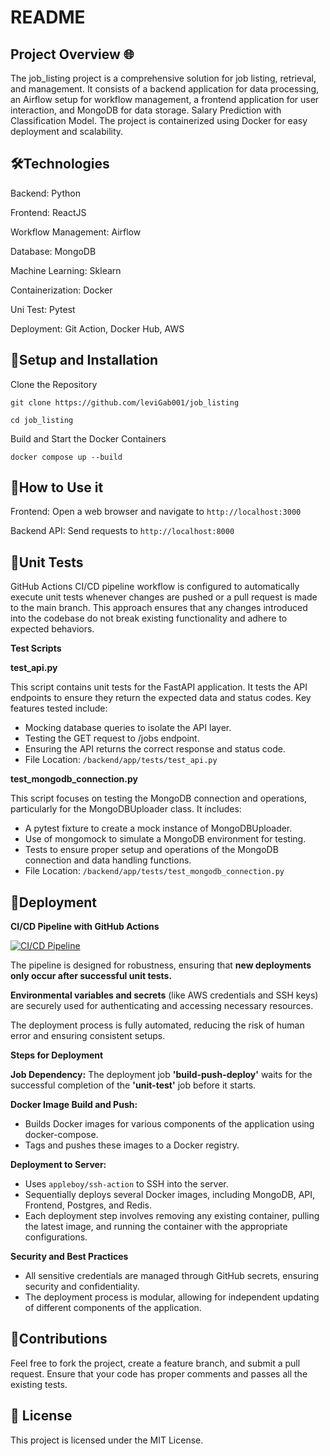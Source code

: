 # README

## Project Overview 🌐

The job_listing project is a comprehensive solution for job listing, retrieval, and management. It consists of a backend application for data processing, an Airflow setup for workflow management, a frontend application for user interaction, and MongoDB for data storage. Salary Prediction with Classification Model. The project is containerized using Docker for easy deployment and scalability. 

## 🛠️Technologies

Backend: Python

Frontend: ReactJS

Workflow Management: Airflow

Database: MongoDB

Machine Learning: Sklearn

Containerization: Docker

Uni Test: Pytest

Deployment: Git Action, Docker Hub, AWS


## 🔧Setup and Installation

Clone the Repository

`git clone https://github.com/leviGab001/job_listing`

`cd job_listing`

Build and Start the Docker Containers

`docker compose up --build`

## 🚀How to Use it

Frontend: Open a web browser and navigate to `http://localhost:3000`

Backend API: Send requests to `http://localhost:8000`


## 🧪Unit Tests

GitHub Actions CI/CD pipeline workflow is configured to automatically execute unit tests whenever changes are pushed or a pull request is made to the main branch. This approach ensures that any changes introduced into the codebase do not break existing functionality and adhere to expected behaviors.

**Test Scripts**

**test_api.py** 

This script contains unit tests for the FastAPI application. It tests the API endpoints to ensure they return the expected data and status codes. Key features tested include:

* Mocking database queries to isolate the API layer.
* Testing the GET request to /jobs endpoint.
* Ensuring the API returns the correct response and status code.
* File Location: `/backend/app/tests/test_api.py`

**test_mongodb_connection.py** 

This script focuses on testing the MongoDB connection and operations, particularly for the MongoDBUploader class. It includes:

* A pytest fixture to create a mock instance of MongoDBUploader.
* Use of mongomock to simulate a MongoDB environment for testing.
* Tests to ensure proper setup and operations of the MongoDB connection and data handling functions.
* File Location: ``/backend/app/tests/test_mongodb_connection.py``

## 🛫Deployment 

**CI/CD Pipeline with GitHub Actions** 


[![CI/CD Pipeline](https://github.com/leviGab001/job_listings/actions/workflows/pipeline.yml/badge.svg?branch=main)](https://github.com/leviGab001/job_listings/actions/workflows/pipeline.yml)

The pipeline is designed for robustness, ensuring that **new deployments only occur after successful unit tests.**

**Environmental variables and secrets** (like AWS credentials and SSH keys) are securely used for authenticating and accessing necessary resources.

The deployment process is fully automated, reducing the risk of human error and ensuring consistent setups.


**Steps for Deployment**

**Job Dependency:** The deployment job **'build-push-deploy'** waits for the successful completion of the **'unit-test'** job before it starts.

**Docker Image Build and Push:**
* Builds Docker images for various components of the application using docker-compose.
* Tags and pushes these images to a Docker registry.

**Deployment to Server:**
* Uses ``appleboy/ssh-action`` to SSH into the server.
* Sequentially deploys several Docker images, including MongoDB, API, Frontend, Postgres, and Redis.
* Each deployment step involves removing any existing container, pulling the latest image, and running the container with the appropriate configurations.

**Security and Best Practices**
* All sensitive credentials are managed through GitHub secrets, ensuring security and confidentiality.
* The deployment process is modular, allowing for independent updating of different components of the application.



## 🤝Contributions

Feel free to fork the project, create a feature branch, and submit a pull request. Ensure that your code has proper comments and passes all the existing tests.

## 📜 License
This project is licensed under the MIT License.
